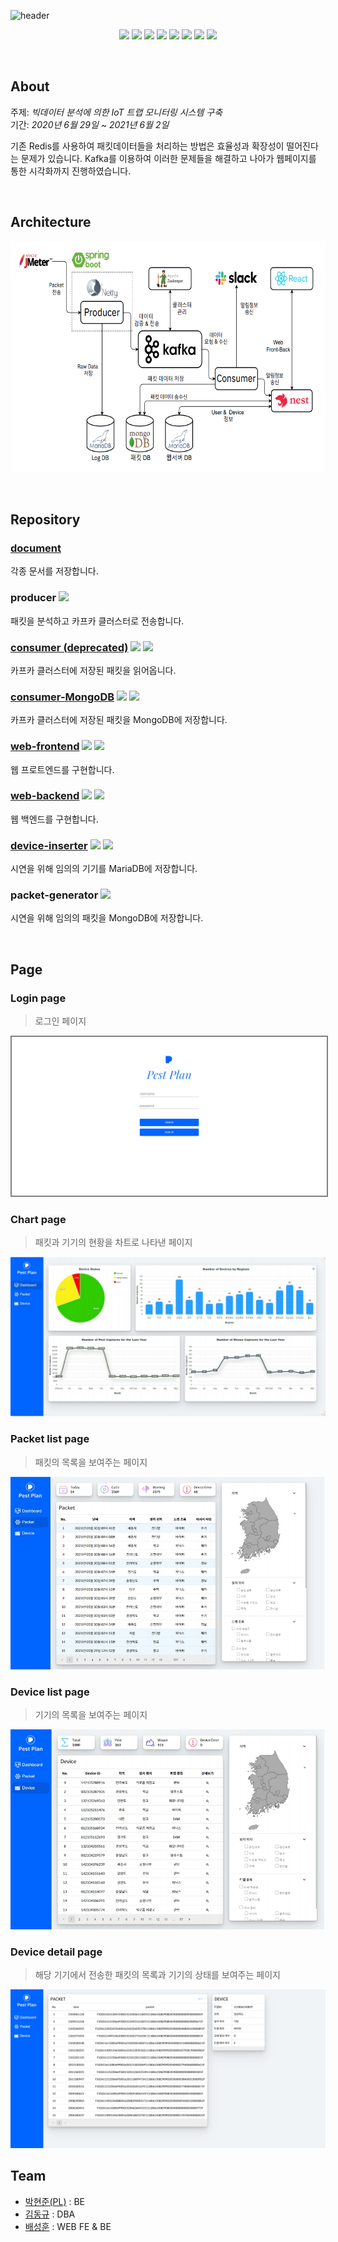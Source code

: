 ![header](https://capsule-render.vercel.app/api?type=waving&height=140&text=Pest%20Plan&fontColor=ffffff&fontAlignY=40)

<p align="center">
    <img src="https://img.shields.io/badge/Python-3766AB?style=flat-square&logo=Python&logoColor=white"/></a>
    <img src="https://img.shields.io/badge/Java-007396?style=flat-square&logo=Java&logoColor=white"/></a>
    <img src="https://img.shields.io/badge/JavaScript-F7DF1E?style=flat-square&logo=JavaScript&logoColor=white"/></a>
    <img src="https://img.shields.io/badge/Kafka-231F20?style=flat-square&logo=Apache%20Kafka&logoColor=white"/></a>
    <img src="https://img.shields.io/badge/React-61DAFB?style=flat-square&logo=React&logoColor=white"/></a>
    <img src="https://img.shields.io/badge/NestJs-E0234E?style=flat-square&logo=NestJs&logoColor=white"/></a>
    <img src="https://img.shields.io/badge/MongoDB-47A248?style=flat-square&logo=MongoDB&logoColor=white"/></a>
    <img src="https://img.shields.io/badge/MariaDB-003545?style=flat-square&logo=MariaDB&logoColor=white"/></a>
</p>

<br/>

## About

주제: _빅데이터 분석에 의한 IoT 트랩 모니터링 시스템 구축_  
기간: _2020년 6월 29일 ~ 2021년 6월 2일_

기존 Redis를 사용하여 패킷데이터들을 처리하는 방법은 효율성과 확장성이 떨어진다는 문제가 있습니다. Kafka를 이용하여 이러한 문제들을 해결하고 나아가 웹페이지를 통한 시각화까지 진행하였습니다.

<br/>

## Architecture

<p align="center">
    <img src="https://github.com/PestPlan/document/blob/master/images/architecture.PNG?raw=true" height=370>
</p>

<br/>

## Repository

### [document](https://github.com/PestPlan/document)

각종 문서를 저장합니다.

### producer <img style="vertical-align: baseline;" src="https://img.shields.io/badge/-private-gray">

패킷을 분석하고 카프카 클러스터로 전송합니다.

### [consumer (deprecated)](https://github.com/PestPlan/consumer) <img style="vertical-align: baseline;" src="https://img.shields.io/github/languages/top/PestPlan/consumer?logo=java&logoColor=E11F21&color=E11F21"> <img style="vertical-align: baseline;" src="https://img.shields.io/github/license/PestPlan/consumer">

카프카 클러스터에 저장된 패킷을 읽어옵니다.

### [consumer-MongoDB](https://github.com/PestPlan/consumer-MongoDB) <img style="vertical-align: baseline;" src="https://img.shields.io/github/languages/top/PestPlan/consumer-MongoDB?logo=python&logoColor=4280B2&color=4280B2"> <img style="vertical-align: baseline;" src="https://img.shields.io/github/license/PestPlan/consumer-MongoDB">

카프카 클러스터에 저장된 패킷을 MongoDB에 저장합니다.

### [web-frontend](https://github.com/PestPlan/web-frontend) <img style="vertical-align: baseline;" src="https://img.shields.io/github/languages/top/PestPlan/web-frontend?logo=javascript&color=F7DF1E"> <img style="vertical-align: baseline;" src="https://img.shields.io/github/license/PestPlan/web-frontend">

웹 프로트엔드를 구현합니다.

### [web-backend](https://github.com/PestPlan/web-backend) <img style="vertical-align: baseline;" src="https://img.shields.io/github/languages/top/PestPlan/web-backend?logo=typescript&logoColor=2F74C0&color=2F74C0"> <img style="vertical-align: baseline;" src="https://img.shields.io/github/license/PestPlan/web-backend">

웹 백엔드를 구현합니다.

### [device-inserter](https://github.com/PestPlan/device-inserter) <img style="vertical-align: baseline;" src="https://img.shields.io/github/languages/top/PestPlan/device-inserter?logo=python&logoColor=4280B2&color=4280B2"> <img style="vertical-align: baseline;" src="https://img.shields.io/github/license/PestPlan/device-inserter">

시연을 위해 임의의 기기를 MariaDB에 저장합니다.

### packet-generator <img style="vertical-align: baseline;" src="https://img.shields.io/badge/-private-gray">

시연을 위해 임의의 패킷을 MongoDB에 저장합니다.

<br/>

## Page

### Login page

> 로그인 페이지

<img src="https://github.com/PestPlan/document/blob/master/images/login%20page.PNG?raw=true" style="border: 2px solid gray;">

<br/>

### Chart page

> 패킷과 기기의 현황을 차트로 나타낸 페이지

<img src="https://github.com/PestPlan/document/blob/master/images/chart%20page.PNG?raw=true">

<br/>

### Packet list page

> 패킷의 목록을 보여주는 페이지

<img src="https://github.com/PestPlan/document/blob/master/images/packet%20list%20page.PNG?raw=true">

<br/>

### Device list page

> 기기의 목록을 보여주는 페이지

<img src="https://github.com/PestPlan/document/blob/master/images/device%20list%20page.PNG?raw=true">

<br/>

### Device detail page

> 해당 기기에서 전송한 패킷의 목록과 기기의 상태를 보여주는 페이지

<img src="https://github.com/PestPlan/document/blob/master/images/device%20detail%20page.PNG?raw=true">

<br/>

## Team

-   [박현준(PL)](https://github.com/Darkeroe) : BE
-   [김동규](https://github.com/kimdg1105) : DBA
-   [배성훈](https://github.com/baesh3744) : WEB FE & BE
